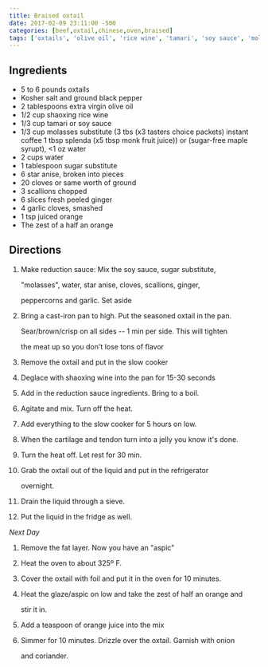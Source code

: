 ```yaml
---
title: Braised oxtail
date: 2017-02-09 23:11:00 -500
categories: [beef,oxtail,chinese,oven,braised]
tags: ['oxtails', 'olive oil', 'rice wine', 'tamari', 'soy sauce', 'molasses substitute', 'instant coffee', 'splenda', 'monk fruit juice', 'sugar-free maple syrup', 'water', 'sugar substitute', 'star anise', 'cloves', 'scallions', 'ginger', 'garlic cloves', 'orange juice', 'orange zest', 'onion', 'coriander', 'sear', 'brown', 'crisp', 'deglace', 'boil', 'agitate', 'slow cook', 'rest', 'drain', 'heat', 'cover', 'simmer', 'drizzle', 'garnish']
---
```


## Ingredients

-   5 to 6 pounds oxtails
-   Kosher salt and ground black pepper
-   2 tablespoons extra virgin olive oil
-   1/2 cup shaoxing rice wine
-   1/3 cup tamari or soy sauce
-   1/3 cup molasses substitute (3 tbs (x3 tasters choice packets) instant coffee 1 tbsp splenda (x5 tbsp monk fruit juice)) or (sugar-free maple syrupt), \<1 oz water
-   2 cups water
-   1 tablespoon sugar substitute
-   6 star anise, broken into pieces
-   20 cloves or same worth of ground
-   3 scallions chopped
-   6 slices fresh peeled ginger
-   4 garlic cloves, smashed
-   1 tsp juiced orange
-   The zest of a half an orange


## Directions

1.  Make reduction sauce: Mix the soy sauce, sugar substitute,

    \"molasses\", water, star anise, cloves, scallions, ginger,

    peppercorns and garlic. Set aside

2.  Bring a cast-iron pan to high. Put the seasoned oxtail in the pan.

    Sear/brown/crisp on all sides -- 1 min per side. This will tighten

    the meat up so you don't lose tons of flavor

3.  Remove the oxtail and put in the slow cooker

4.  Deglace with shaoxing wine into the pan for 15-30 seconds

5.  Add in the reduction sauce ingredients. Bring to a boil.

6.  Agitate and mix. Turn off the heat.

7.  Add everything to the slow cooker for 5 hours on low.

8.  When the cartilage and tendon turn into a jelly you know it's done.

9.  Turn the heat off. Let rest for 30 min.

10. Grab the oxtail out of the liquid and put in the refrigerator

    overnight.

11. Drain the liquid through a sieve.

12. Put the liquid in the fridge as well.


*Next Day*

1.  Remove the fat layer. Now you have an "aspic"

2.  Heat the oven to about 325º F.

3.  Cover the oxtail with foil and put it in the oven for 10 minutes.

4.  Heat the glaze/aspic on low and take the zest of half an orange and

    stir it in.

5.  Add a teaspoon of orange juice into the mix

6.  Simmer for 10 minutes. Drizzle over the oxtail. Garnish with onion

    and coriander.

